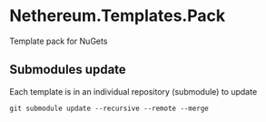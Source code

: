 # Nethereum.Templates.Pack
Template pack for NuGets

## Submodules update
Each template is in an individual repository (submodule) to update

```git submodule update --recursive --remote --merge```
